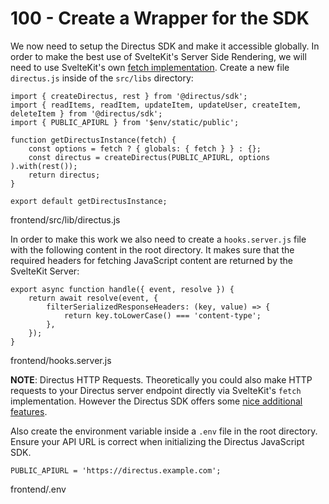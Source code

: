 # 100 - Create a Wrapper for the SDK

We now need to setup the Directus SDK and make it accessible globally. In order to make the best use of SvelteKit's Server Side Rendering, we will need to use SvelteKit's own [fetch implementation](https://kit.svelte.dev/docs/load#making-fetch-requests). Create a new file ```directus.js``` inside of the ```src/libs``` directory:

```
import { createDirectus, rest } from '@directus/sdk';
import { readItems, readItem, updateItem, updateUser, createItem, deleteItem } from '@directus/sdk';
import { PUBLIC_APIURL } from '$env/static/public';

function getDirectusInstance(fetch) {
  	const options = fetch ? { globals: { fetch } } : {};
	const directus = createDirectus(PUBLIC_APIURL, options ).with(rest());
	return directus;
}

export default getDirectusInstance;
```

frontend/src/lib/directus.js

In order to make this work we also need to create a ```hooks.server.js``` file with the following content in the root directory. It makes sure that the required headers for fetching JavaScript content are returned by the SvelteKit Server:

```
export async function handle({ event, resolve }) {
	return await resolve(event, {
		filterSerializedResponseHeaders: (key, value) => {
			return key.toLowerCase() === 'content-type';
		},
	});
}
```

frontend/hooks.server.js

**NOTE**: Directus HTTP Requests. Theoretically you could also make HTTP requests to your Directus server endpoint directly via SvelteKit's ```fetch``` implementation. However the Directus SDK offers some [nice additional features](https://docs.directus.io/guides/sdk/getting-started).

Also create the environment variable inside a ```.env``` file in the root directory. Ensure your API URL is correct when initializing the Directus JavaScript SDK.

```
PUBLIC_APIURL = 'https://directus.example.com';
```

frontend/.env


